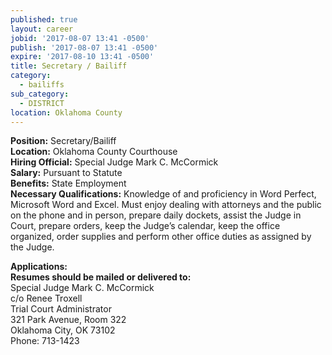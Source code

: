 ```yaml
---
published: true
layout: career
jobid: '2017-08-07 13:41 -0500'
publish: '2017-08-07 13:41 -0500'
expire: '2017-08-10 13:41 -0500'
title: Secretary / Bailiff
category:
  - bailiffs
sub_category:
  - DISTRICT
location: Oklahoma County
---
```

**Position:** Secretary/Bailiff  
**Location:** Oklahoma County Courthouse  
**Hiring Official:** Special Judge Mark C. McCormick  
**Salary:** Pursuant to Statute  
**Benefits:** State Employment  
**Necessary Qualifications:** Knowledge of and proficiency in Word Perfect, Microsoft Word and Excel.  Must enjoy dealing with attorneys and the public on the phone and in person, prepare daily dockets, assist the Judge in Court, prepare orders, keep the Judge’s calendar, keep the office organized, order supplies and perform other office duties as assigned by the Judge.

**Applications:**  
**Resumes should be mailed or delivered to:**  
Special Judge Mark C. McCormick  
c/o Renee Troxell  
Trial Court Administrator  
321 Park Avenue, Room 322  
Oklahoma City, OK  73102  
Phone: 713-1423
